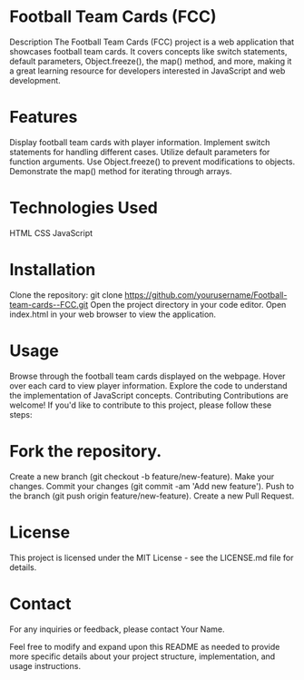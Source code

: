 # Football Team Cards (FCC)
Description
The Football Team Cards (FCC) project is a web application that showcases football team cards. It covers concepts like switch statements, default parameters, Object.freeze(), the map() method, and more, making it a great learning resource for developers interested in JavaScript and web development.

# Features
Display football team cards with player information.
Implement switch statements for handling different cases.
Utilize default parameters for function arguments.
Use Object.freeze() to prevent modifications to objects.
Demonstrate the map() method for iterating through arrays.

# Technologies Used
HTML
CSS
JavaScript

# Installation
Clone the repository: git clone https://github.com/yourusername/Football-team-cards--FCC.git
Open the project directory in your code editor.
Open index.html in your web browser to view the application.

# Usage
Browse through the football team cards displayed on the webpage.
Hover over each card to view player information.
Explore the code to understand the implementation of JavaScript concepts.
Contributing
Contributions are welcome! If you'd like to contribute to this project, please follow these steps:

# Fork the repository.
Create a new branch (git checkout -b feature/new-feature).
Make your changes.
Commit your changes (git commit -am 'Add new feature').
Push to the branch (git push origin feature/new-feature).
Create a new Pull Request.

# License
This project is licensed under the MIT License - see the LICENSE.md file for details.

# Contact
For any inquiries or feedback, please contact Your Name.

Feel free to modify and expand upon this README as needed to provide more specific details about your project structure, implementation, and usage instructions.